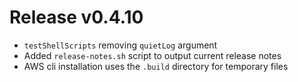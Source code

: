 # Release v0.4.10

- `testShellScripts` removing `quietLog` argument
- Added `release-notes.sh` script to output current release notes
- AWS cli installation uses the `.build` directory for temporary files

